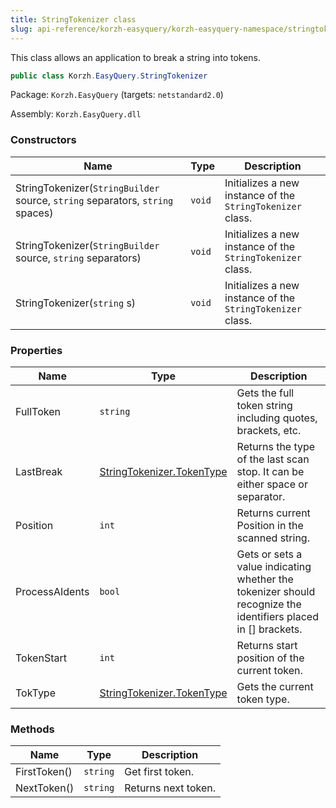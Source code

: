 ```yaml
---
title: StringTokenizer class
slug: api-reference/korzh-easyquery/korzh-easyquery-namespace/stringtokenizer-class
---
```

This class allows an application to break a string into tokens.
```csharp
public class Korzh.EasyQuery.StringTokenizer

```
Package: `Korzh.EasyQuery` (targets: `netstandard2.0`)

Assembly: `Korzh.EasyQuery.dll`

### Constructors

| Name | Type | Description | 
| --- | --- | --- | 
| StringTokenizer(`StringBuilder` source, `string` separators, `string` spaces) | `void` | Initializes a new instance of the `StringTokenizer` class. | 
| StringTokenizer(`StringBuilder` source, `string` separators) | `void` | Initializes a new instance of the `StringTokenizer` class. | 
| StringTokenizer(`string` s) | `void` | Initializes a new instance of the `StringTokenizer` class. | 


### Properties

| Name | Type | Description | 
| --- | --- | --- | 
| FullToken | `string` | Gets the full token string including quotes, brackets, etc. | 
| LastBreak | [StringTokenizer.TokenType](/api-reference/korzh-easyquery/korzh-easyquery-namespace/stringtokenizer-tokentype-enum) | Returns the type of the last scan stop. It can be either space or separator. | 
| Position | `int` | Returns current Position in the scanned string. | 
| ProcessAIdents | `bool` | Gets or sets a value indicating whether the tokenizer should recognize the identifiers placed in [] brackets. | 
| TokenStart | `int` | Returns start position of the current token. | 
| TokType | [StringTokenizer.TokenType](/api-reference/korzh-easyquery/korzh-easyquery-namespace/stringtokenizer-tokentype-enum) | Gets the current token type. | 


### Methods

| Name | Type | Description | 
| --- | --- | --- | 
| FirstToken() | `string` | Get first token. | 
| NextToken() | `string` | Returns next token. |